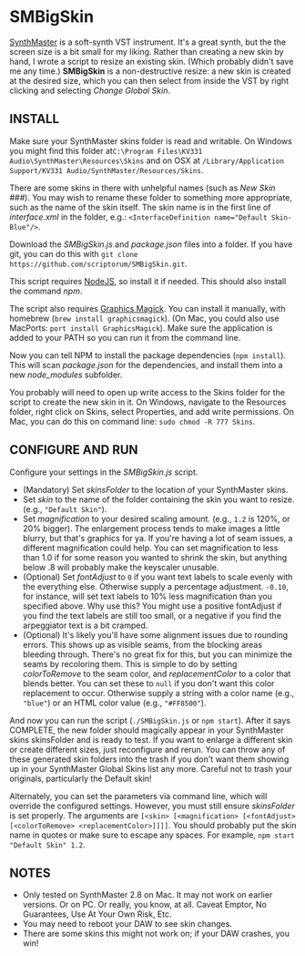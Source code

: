 # SMBigSkin
[SynthMaster](http://www.synthmaster.com/) is a soft-synth VST instrument. It's a great synth, but the the screen size is a bit small for my liking. Rather than creating a new skin by hand, I wrote a script to resize an existing skin. (Which probably didn't save me any time.) **SMBigSkin** is a non-destructive resize: a new skin is created at the desired size, which you can then select from inside the VST by right clicking and selecting *Change Global Skin*.

## INSTALL
Make sure your SynthMaster skins folder is read and writable.  On Windows you might find this folder at`C:\Program Files\KV331 Audio\SynthMaster\Resources\Skins` and on OSX at `/Library/Application Support/KV331 Audio/SynthMaster/Resources/Skins`.

There are some skins in there with unhelpful names (such as *New Skin ###*). You may wish to rename these folder to something more appropriate, such as the name of the skin itself. The skin name is in the first line of *interface.xml* in the folder, e.g.: ```<InterfaceDefinition name="Default Skin-Blue"/>```. 

Download the *SMBigSkin.js* and *package.json* files into a folder. If you have git, you can do this with `git clone https://github.com/scriptorum/SMBigSkin.git`.

This script requires [NodeJS](https://nodejs.org/en/), so install it if needed. This should also install the command *npm*.

The script also requires [Graphics Magick](http://www.graphicsmagick.org/). You can install it manually, with homebrew (`brew install graphicsmagick`). (On Mac, you could also use MacPorts: `port install GraphicsMagick`). Make sure the application is added to your PATH so you can run it from the command line.

Now you can tell NPM to install the package dependencies (`npm install`). This will scan *package.json* for the dependencies, and install them into a new *node_modules* subfolder.

You probably will need to open up write access to the Skins folder for the script to create the new skin in it. On Windows, navigate to the Resources folder, right click on Skins, select Properties, and add write permissions. On Mac, you can do this on command line: `sudo chmod -R 777 Skins`.


## CONFIGURE AND RUN
Configure your settings in the *SMBigSkin.js* script.
  - (Mandatory) Set *skinsFolder* to the location of your SynthMaster skins.
  - Set *skin* to the name of the folder containing the skin you want to resize. (e.g., `"Default Skin"`).
  - Set *magnification* to your desired scaling amount. (e.g., `1.2` is 120%, or 20% bigger). The enlargement process tends to make images a little blurry, but that's graphics for ya. If you're having a lot of seam issues, a different magnification could help. You can set magnification to less than 1.0 if for some reason you wanted to shrink the skin, but anything below .8 will probably make the keyscaler unusable.
  - (Optional) Set *fontAdjust* to `0` if you want text labels to scale evenly with the everything else. Otherwise supply a percentage adjustment. `-0.10`, for instance, will set text labels to 10% less magnification than you specified above. Why use this? You might use a positive fontAdjust if you find the text labels are still too small, or a negative if you find the arpeggiator text is a bit cramped.
  - (Optional) It's likely you'll have some alignment issues due to rounding errors. This shows up as visible seams, from the blocking areas bleeding through. There's no great fix for this, but you can minimize the seams by recoloring them. This is simple to do by setting *colorToRemove* to the seam color, and  *replacementColor* to a color that blends better. You can set these to `null` if you don't want this color replacement to occur. Otherwise supply a string with a color name (e.g., `"blue"`) or an HTML color value (e.g., `"#FF8500"`).
  
And now you can run the script (`./SMBigSkin.js` or `npm start`). After it says COMPLETE, the new folder should magically appear in your SynthMaster skins skinsFolder and is ready to test. If you want to enlarge a different skin or create different sizes, just reconfigure and rerun. You can throw any of these generated skin folders into the trash if you don't want them showing up in your SynthMaster Global Skins list any more. Careful not to trash your originals, particularly the Default skin!

Alternately, you can set the parameters via command line, which will override the configured settings. However, you must still ensure *skinsFolder* is set properly. The arguments are `[<skin> [<magnification> [<fontAdjust> [<colorToRemove> <replacementColor>]]]]`. You should probably put the skin name in quotes or make sure to escape any spaces. For example, `npm start "Default Skin" 1.2`.

## NOTES
* Only tested on SynthMaster 2.8 on Mac. It may not work on earlier versions. Or on PC. Or really, you know, at all. Caveat Emptor, No Guarantees, Use At Your Own Risk, Etc.
* You may need to reboot your DAW to see skin changes.
* There are some skins this might not work on; if your DAW crashes, you win! 
